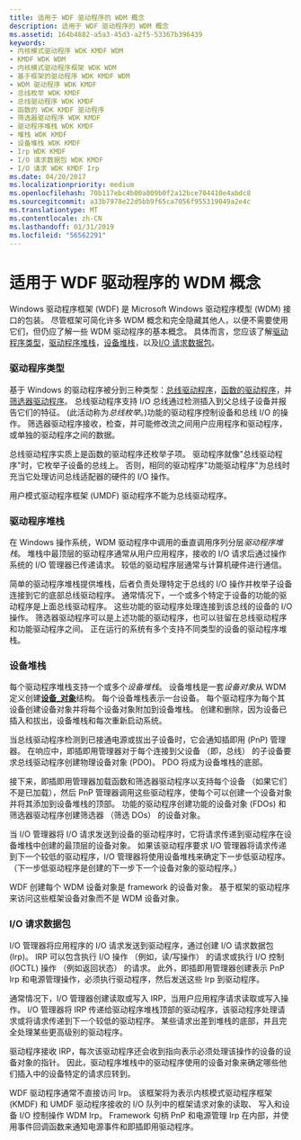 ```yaml
---
title: 适用于 WDF 驱动程序的 WDM 概念
description: 适用于 WDF 驱动程序的 WDM 概念
ms.assetid: 164b4882-a5a3-45d3-a2f5-53367b396439
keywords:
- 内核模式驱动程序 WDK KMDF WDM
- KMDF WDK WDM
- 内核模式驱动程序框架 WDK WDM
- 基于框架的驱动程序 WDK KMDF WDM
- WDM 驱动程序 WDK KMDF
- 总线枚举 WDK KMDF
- 总线驱动程序 WDK KMDF
- 函数的 WDK KMDF 驱动程序
- 筛选器驱动程序 WDK KMDF
- 驱动程序堆栈 WDK KMDF
- 堆栈 WDK KMDF
- 设备堆栈 WDK KMDF
- Irp WDK KMDF
- I/O 请求数据包 WDK KMDF
- I/O 请求 WDK KMDF Irp
ms.date: 04/20/2017
ms.localizationpriority: medium
ms.openlocfilehash: 70b117ebc4b00a809b0f2a12bce704410e4abdc8
ms.sourcegitcommit: a33b7978e22d5bb9f65ca7056f955319049a2e4c
ms.translationtype: MT
ms.contentlocale: zh-CN
ms.lasthandoff: 01/31/2019
ms.locfileid: "56562291"
---
```

# <a name="wdm-concepts-for-wdf-drivers"></a>适用于 WDF 驱动程序的 WDM 概念


Windows 驱动程序框架 (WDF) 是 Microsoft Windows 驱动程序模型 (WDM) 接口的包装。 尽管框架可简化许多 WDM 概念和完全隐藏其他人，以便不需要使用它们，但仍应了解一些 WDM 驱动程序的基本概念。 具体而言，您应该了解[驱动程序类型](#driver-types)，[驱动程序堆栈](#driver-stacks)，[设备堆栈](#device-stacks)，以及[I/O 请求数据包](#io-request-packets)。

### <a name="driver-types"></a>驱动程序类型

基于 Windows 的驱动程序被分到三种类型：[总线驱动程序](https://msdn.microsoft.com/library/windows/hardware/ff540704)，[函数的驱动程序](https://msdn.microsoft.com/library/windows/hardware/ff546516)，并[筛选器驱动程序](https://msdn.microsoft.com/library/windows/hardware/ff545890)。 总线驱动程序支持 I/O 总线通过检测插入到父总线子设备并报告它们的特征。 (此活动称为*总线枚举*。)功能的驱动程序控制设备和总线 I/O 的操作。 筛选器驱动程序接收，检查，并可能修改流之间用户应用程序和驱动程序，或单独的驱动程序之间的数据。

总线驱动程序实质上是函数的驱动程序还枚举子项。 驱动程序就像"总线驱动程序"时，它枚举子设备的总线上。 否则，相同的驱动程序"功能驱动程序"为总线时充当它处理访问总线适配器的硬件的 I/O 操作。

用户模式驱动程序框架 (UMDF) 驱动程序不能为总线驱动程序。

### <a name="driver-stacks"></a>驱动程序堆栈

在 Windows 操作系统，WDM 驱动程序中调用的垂直调用序列分层*驱动程序堆栈*。 堆栈中最顶层的驱动程序通常从用户应用程序，接收的 I/O 请求后通过操作系统的 I/O 管理器已传递请求。 较低的驱动程序层通常与计算机硬件进行通信。

简单的驱动程序堆栈提供堆栈，后者负责处理特定于总线的 I/O 操作并枚举子设备连接到它的底部总线驱动程序。 通常情况下，一个或多个特定于设备的功能的驱动程序是上面总线驱动程序。 这些功能的驱动程序处理连接到该总线的设备的 I/O 操作。 筛选器驱动程序可以是上述功能的驱动程序，也可以驻留在总线驱动程序和功能驱动程序之间。 正在运行的系统有多个支持不同类型的设备的驱动程序堆栈。

### <a name="device-stacks"></a>设备堆栈

每个驱动程序堆栈支持一个或多个*设备堆栈*。 设备堆栈是一套*设备对象*从 WDM 定义创建[**设备\_对象**](https://msdn.microsoft.com/library/windows/hardware/ff543147)结构。 每个设备堆栈表示一台设备。 每个驱动程序为每个其设备创建设备对象并将每个设备对象附加到设备堆栈。 创建和删除，因为设备已插入和拔出，设备堆栈和每次重新启动系统。

当总线驱动程序检测到已接通电源或拔出子设备时，它会通知插即用 (PnP) 管理器。 在响应中，即插即用管理器对于每个连接到父设备 （即，总线） 的子设备要求总线驱动程序创建物理设备对象 (PDO)。 PDO 将成为设备堆栈的底部。

接下来，即插即用管理器加载函数和筛选器驱动程序以支持每个设备 （如果它们不是已加载），然后 PnP 管理器调用这些驱动程序，使每个可以创建一个设备对象并将其添加到设备堆栈的顶部。 功能的驱动程序创建功能的设备对象 (FDOs) 和筛选器驱动程序创建筛选器 （筛选 DOs） 的设备对象。

当 I/O 管理器将 I/O 请求发送到设备的驱动程序时，它将请求传递到驱动程序在设备堆栈中创建的最顶层的设备对象。 如果该驱动程序要求 I/O 管理器将请求传递到下一个较低的驱动程序，I/O 管理器将使用设备堆栈来确定下一步低驱动程序。 （下一步低驱动程序是创建的下一步下一个设备对象的驱动程序。）

WDF 创建每个 WDM 设备对象是 framework 的设备对象。 基于框架的驱动程序来访问这些框架设备对象而不是 WDM 设备对象。

### <a name="io-request-packets"></a>I/O 请求数据包

I/O 管理器将应用程序的 I/O 请求发送到驱动程序，通过创建 I/O 请求数据包 (Irp)。 IRP 可以包含执行 I/O 操作 （例如，读/写操作） 的请求或执行 I/O 控制 (IOCTL) 操作 （例如返回状态） 的请求。 此外，即插即用管理器创建表示 PnP Irp 和电源管理操作，必须执行驱动程序，然后发送这些 Irp 到驱动程序。

通常情况下，I/O 管理器创建读取或写入 IRP，当用户应用程序请求读取或写入操作。 I/O 管理器将 IRP 传递给驱动程序堆栈顶部的驱动程序，该驱动程序处理请求或将请求传递到下一个较低的驱动程序。 某些请求出差到堆栈的底部，并且完全处理某些更高级别的驱动程序。

驱动程序接收 IRP，每次该驱动程序还会收到指向表示必须处理该操作的设备的设备对象的指针。 因此，驱动程序堆栈中的驱动程序使用的设备对象来确定哪些他们插入中的设备特定的请求应转到。

WDF 驱动程序通常不直接访问 Irp。 该框架将为表示内核模式驱动程序框架 (KMDF) 和 UMDF 驱动程序接收的 I/O 队列中的框架请求对象的读取、 写入和设备 I/O 控制操作 WDM Irp。 Framework 句柄 PnP 和电源管理 Irp 在内部，并使用事件回调函数来通知电源事件和即插即用驱动程序。

 

 





